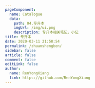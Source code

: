 ```yaml
---
pageComponent: 
  name: Catalogue
  data: 
    path: 04.专升本
    imgUrl: /img/ui.png
    description: 专升本相关笔记，小记
title: 专升本
date: 2020-03-11 21:50:54
permalink: /zhuanshengben/
sidebar: false
article: false
comment: false
editLink: false
author: 
  name: RenYongXiang
  link: https://github.com/RenYongXiang
---
```

